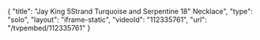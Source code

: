 {
    "title": "Jay King 5Strand Turquoise and Serpentine 18\" Necklace",
    "type": "solo",
    "layout": "iframe-static",
    "videoId": "112335761",
    "url": "\/tvpembed\/112335761"
}